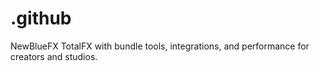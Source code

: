 # .github
NewBlueFX TotalFX with bundle tools, integrations, and performance for creators and studios.
